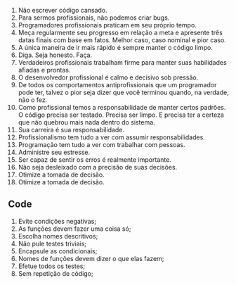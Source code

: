 1. Não escrever código cansado.
2. Para sermos profissionais, não podemos criar bugs.
3. Programadores profissionais praticam em seu próprio tempo.
4. Meça regularmente seu progresso em relação a meta e apresente três datas finais com base em fatos.
Melhor caso, caso nominal e pior caso. 
5. A única maneira de ir mais rápido é sempre manter o código limpo.
6. Diga. Seja honesto. Faça.
7. Verdadeiros profissionais trabalham firme para manter suas habilidades afiadas e prontas.
8. O desenvolvedor profissional é calmo e decisivo sob pressão.
9. De todos os comportamentos antiprofissionais que um programador pode ter, talvez o pior seja dizer que você terminou quando, na verdade, não o fez.
10. Como profissional temos a responsabilidade de manter certos padrões. O código precisa ser testado. Precisa ser limpo. E precisa ter a certeza que não quebrou mais nada dentro do sistema.
11. Sua carreira é sua responsabilidade.
12. Profissionalismo tem tudo a ver com assumir responsabilidades.
13. Programação tem tudo a ver com trabalhar com pessoas.
14. Administre seu estresse.
15. Ser capaz de sentir os erros é realmente importante.
16. Não seja desleixado com a precisão de suas decisões.
17. Otimize a tomada de decisão.
17. Otimize a tomada de decisão.

## Code

1. Evite condições negativas;
2. As funções devem fazer uma coisa só;
3. Escolha nomes descritivos;
4. Não pule testes triviais;
5. Encapsule as condicionais;
6. Nomes de funções devem dizer o que elas fazem;
7. Efetue todos os testes;
8. Sem repetição de código;